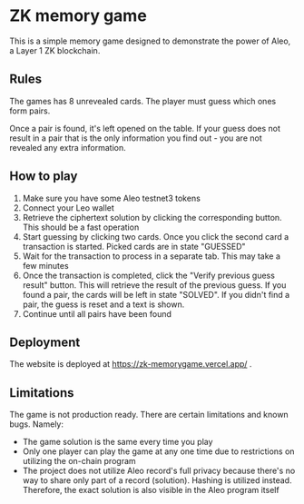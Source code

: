 # ZK memory game

This is a simple memory game designed to demonstrate the power of Aleo, a Layer 1 ZK blockchain.

## Rules

The games has 8 unrevealed cards. The player must guess which ones form pairs.

Once a pair is found, it's left opened on the table. If your guess does not result in a pair that is the only information you find out - you are not revealed any extra information.

## How to play

1. Make sure you have some Aleo testnet3 tokens
1. Connect your Leo wallet
1. Retrieve the ciphertext solution by clicking the corresponding button. This should be a fast operation
1. Start guessing by clicking two cards. Once you click the second card a transaction is started. Picked cards are in state "GUESSED"
1. Wait for the transaction to process in a separate tab. This may take a few minutes
1. Once the transaction is completed, click the "Verify previous guess result" button. This will retrieve the result of the previous guess. If you found a pair, the cards will be left in state "SOLVED". If you didn't find a pair, the guess is reset and a text is shown.
1. Continue until all pairs have been found

## Deployment

The website is deployed at https://zk-memorygame.vercel.app/ .

## Limitations

The game is not production ready. There are certain limitations and known bugs. Namely:

- The game solution is the same every time you play
- Only one player can play the game at any one time due to restrictions on utilizing the on-chain program
- The project does not utilize Aleo record's full privacy because there's no way to share only part of a record (solution). Hashing is utilized instead. Therefore, the exact solution is also visible in the Aleo program itself
